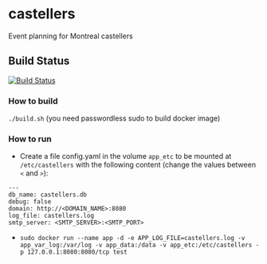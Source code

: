 # castellers
Event planning for Montreal castellers

## Build Status
[![Build Status](https://travis-ci.com/vilisseranen/castellers.svg?branch=master)](https://travis-ci.com/vilisseranen/castellers)


### How to build
`./build.sh` (you need passwordless sudo to build docker image)

### How to run

- Create a file config.yaml in the volume `app_etc` to be mounted at `/etc/castellers` with the following content (change the values between `<` and `>`):
```
--- 
db_name: castellers.db
debug: false
domain: http://<DOMAIN_NAME>:8080
log_file: castellers.log
smtp_server: <SMTP_SERVER>:<SMTP_PORT>
```

- `sudo docker run --name app -d -e APP_LOG_FILE=castellers.log -v app_var_log:/var/log -v app_data:/data -v app_etc:/etc/castellers -p 127.0.0.1:8080:8080/tcp test`